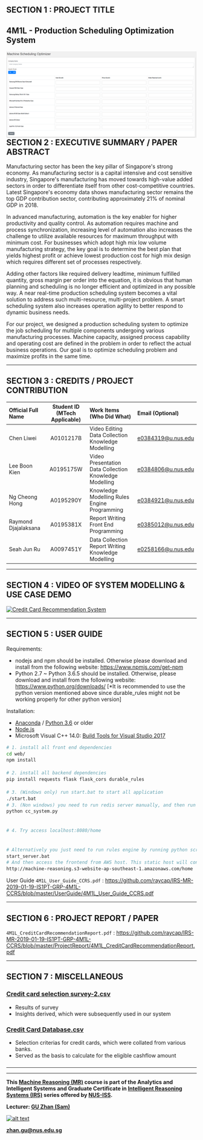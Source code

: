 ## SECTION 1 : PROJECT TITLE
## 4M1L - Production Scheduling Optimization System

<img src="Miscellaneous/home.png"
     style="float: left; margin-right: 0px;" />

---
## SECTION 2 : EXECUTIVE SUMMARY / PAPER ABSTRACT
Manufacturing sector has been the key pillar of Singapore's strong economy. As manufacturing sector is a capital intensive and cost sensitive industry, Singapore's manufacturing has moved towards high-value added sectors in order to differentiate itself from other cost-competitive countries. Latest Singapore's economy data shows manufacturing sector remains the top GDP contribution sector, contributing approximately 21% of nominal GDP in 2018.

In advanced manufacturing, automation is the key enabler for higher productivity and quality control. As automation requires machine and process synchronization, increasing level of automation also increases the challenge to utilize available resources for maximum throughput with minimum cost. For businesses which adopt high mix low volume manufacturing strategy, the key goal is to determine the best plan that yields highest profit or achieve lowest production cost for high mix design which requires different set of processes respectively.  

Adding other factors like required delivery leadtime, minimum fulfilled quantity, gross margin per order into the equation, it is obvious that human planning and scheduling is no longer efficient and optimized in any possible way. A near real-time production scheduling system becomes a vital solution to address such multi-resource, multi-project problem. A smart scheduling system also increases operation agility to better respond to dynamic business needs. 

For our project, we designed a production scheduling system to optimize the job scheduling for multiple components undergoing various manufacturing processes. Machine capacity, assigned process capability and operating cost are defined in the problem in order to reflect the actual business operations. Our goal is to optimize scheduling problem and maximize profits in the same time. 

---
## SECTION 3 : CREDITS / PROJECT CONTRIBUTION

| Official Full Name  | Student ID (MTech Applicable)  | Work Items (Who Did What) | Email (Optional) |
| :------------ |:---------------:| :-----| :-----|
| Chen Liwei | A0101217B | Video Editing Data Collection Knowledge Modelling| e0384319@u.nus.edu |
| Lee Boon Kien | A0195175W | Video Presentation Data Collection Knowledge Modelling| e0384806@u.nus.edu |
| Ng Cheong Hong| A0195290Y| Knowledge Modelling Rules Engine Programming | e0384921@u.nus.edu |
| Raymond Djajalaksana| A0195381X | Report Writing Front End Programming | e0385012@u.nus.edu |
| Seah Jun Ru| A0097451Y | Data Collection Report Writing Knowledge Modelling| e0258166@u.nus.edu |

---
## SECTION 4 : VIDEO OF SYSTEM MODELLING & USE CASE DEMO

[![Credit Card Recommendation System](http://img.youtube.com/vi/kF0tPmweUeU/0.jpg)](http://www.youtube.com/watch?v=kF0tPmweUeU)

---
## SECTION 5 : USER GUIDE

Requirements:
* nodejs and npm should be installed. Otherwise please download and install from the following website: https://www.npmjs.com/get-npm
* Python 2.7 ~ Python 3.6.5 should be installed. Otherwise, please download and install from the following website: https://www.python.org/downloads/ 
[*It is recommended to use the python version mentioned above since durable_rules might not be working properly for other python version]

Installation:
- [Anaconda](https://repo.anaconda.com/archive/Anaconda3-2018.12-Windows-x86_64.exe "Anaconda") / [Python 3.6](https://www.python.org/downloads/release/python-365/ "Python 3.6") or older
- [Node.js ](https://nodejs.org/en/ "Node.js ")
- Microsoft Visual C++ 14.0: [Build Tools for Visual Studio 2017](https://visualstudio.microsoft.com/thank-you-downloading-visual-studio/?sku=BuildTools&rel=15 "Build Tools for Visual Studio 2017")  

``` bash
# 1. install all front end dependencies
cd web/
npm install

# 2. install all backend dependencies
pip install requests flask flask_cors durable_rules

# 3. (Windows only) run start.bat to start all application 
./start.bat
# 3. (Non windows) you need to run redis server manually, and then run the rules engine by running cc_system.py inside rules-engine folder 
python cc_system.py


# 4. Try access localhost:8080/home 


# Alternatively you just need to run rules engine by running python script and redis
start_server.bat
# And then access the frontend from AWS host. This static host will connect to your localhost rules engine backend
http://machine-reasoning.s3-website-ap-southeast-1.amazonaws.com/home

```

User Guide
`4M1L_User_Guide_CCRS.pdf` : <https://github.com/raycap/IRS-MR-2019-01-19-IS1PT-GRP-4M1L-CCRS/blob/master/UserGuide/4M1L_User_Guide_CCRS.pdf>

---
## SECTION 6 : PROJECT REPORT / PAPER
`4M1L_CreditCardRecommendationReport.pdf` : <https://github.com/raycap/IRS-MR-2019-01-19-IS1PT-GRP-4M1L-CCRS/blob/master/ProjectReport/4M1L_CreditCardRecommendationReport.pdf>

---
## SECTION 7 : MISCELLANEOUS

### [Credit card selection survey-2.csv](https://github.com/raycap/IRS-MR-2019-01-19-IS1PT-GRP-4M1L-CCRS/blob/master/Miscellaneous/Credit%20card%20selection%20survey-2.csv)
* Results of survey
* Insights derived, which were subsequently used in our system
### 

### [Credit Card Database.csv](https://github.com/raycap/IRS-MR-2019-01-19-IS1PT-GRP-4M1L-CCRS/blob/master/Miscellaneous/Credit%20Card%20Database.xlsx)
* Selection criterias for credit cards, which were collated from various banks.
* Served as the basis to calculate for the eligible cashflow amount
### 

---



---

**This [Machine Reasoning (MR)](https://www.iss.nus.edu.sg/executive-education/course/detail/machine-reasoning "Machine Reasoning") course is part of the Analytics and Intelligent Systems and Graduate Certificate in [Intelligent Reasoning Systems (IRS)](https://www.iss.nus.edu.sg/stackable-certificate-programmes/intelligent-systems "Intelligent Reasoning Systems") series offered by [NUS-ISS](https://www.iss.nus.edu.sg "Institute of Systems Science, National University of Singapore").**

**Lecturer: [GU Zhan (Sam)](https://www.iss.nus.edu.sg/about-us/staff/detail/201/GU%20Zhan "GU Zhan (Sam)")**

[![alt text](https://www.iss.nus.edu.sg/images/default-source/About-Us/7.6.1-teaching-staff/sam-website.tmb-.png "Let's check Sam' profile page")](https://www.iss.nus.edu.sg/about-us/staff/detail/201/GU%20Zhan)

**zhan.gu@nus.edu.sg**
